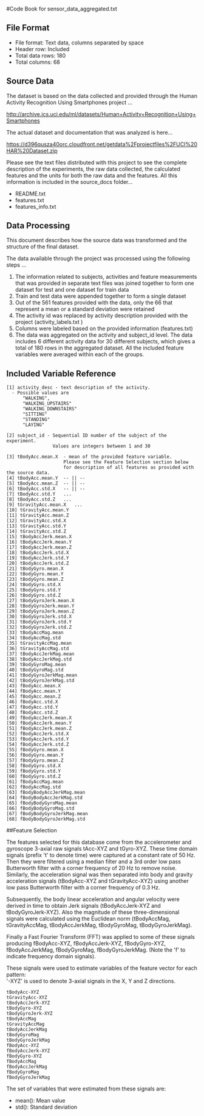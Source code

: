  
#Code Book for sensor_data_aggregated.txt 

## File Format
 - File format: Text data, columns separated by space
 - Header row: Included
 - Total data rows: 180
 - Total columns: 68

## Source Data 
 The dataset is based on the data collected and provided through the Human 
 Activity Recognition Using Smartphones project ...
 
 http://archive.ics.uci.edu/ml/datasets/Human+Activity+Recognition+Using+Smartphones
 
 The actual dataset and documentation that was analyzed is here...
 
 https://d396qusza40orc.cloudfront.net/getdata%2Fprojectfiles%2FUCI%20HAR%20Dataset.zip
 
 Please see the text files distributed with this project to see the complete
 description of the experiments, the raw data collected, the calculated features
 and the units for both the raw data and the features. All this information is 
 included in the source_docs folder...
 - README.txt 
 - features.txt 
 - features_info.txt 

## Data Processing  
This document describes how the source data was transformed and the structure of the final dataset. 
  
 The data available through the project was processed using the following steps ...
 1. The information related to subjects, activities and feature measurements that was provided in separate text files was joined together to form one dataset for test and one dataset for train data
 2. Train and test data were appended together to form a single dataset
 3. Out of the 561 features provided with the data, only the 66 that represent a mean or a standard deviation were retained 
 4. The activity id was replaced by activity description provided with the project (activity_labels.txt )
 5. Columns were labeled based on the provided information (features.txt)
 6. The data was aggregated on the activity and subject_id level. The data includes 6 different activity data for 30 different subjects, which gives a total of 180 rows in the aggregated dataset. All the included feature variables were averaged within each of the groups.
	 
## Included Variable Reference
``` 
[1] activity_desc - text description of the activity. 
  - Possible values are 
	  "WALKING", 
	  "WALKING_UPSTAIRS"
	  "WALKING_DOWNSTAIRS"
	  "SITTING"
	  "STANDING"
	  "LAYING"

[2] subject_id - Sequential ID number of the subject of the experiment. 
                 Values are integers between 1 and 30

[3] tBodyAcc.mean.X  - mean of the provided feature variable. 
                     Please see the Feature Selection section below 
					 for description of all features as provided with the source data.
[4] tBodyAcc.mean.Y  -- || --
[5] tBodyAcc.mean.Z  -- || -- 
[6] tBodyAcc.std.X   -- || --
[7] tBodyAcc.std.Y   ...
[8] tBodyAcc.std.Z   ... 
[9] tGravityAcc.mean.X   ... 
[10] tGravityAcc.mean.Y
[11] tGravityAcc.mean.Z
[12] tGravityAcc.std.X
[13] tGravityAcc.std.Y
[14] tGravityAcc.std.Z
[15] tBodyAccJerk.mean.X
[16] tBodyAccJerk.mean.Y
[17] tBodyAccJerk.mean.Z
[18] tBodyAccJerk.std.X
[19] tBodyAccJerk.std.Y
[20] tBodyAccJerk.std.Z
[21] tBodyGyro.mean.X
[22] tBodyGyro.mean.Y
[23] tBodyGyro.mean.Z
[24] tBodyGyro.std.X
[25] tBodyGyro.std.Y
[26] tBodyGyro.std.Z
[27] tBodyGyroJerk.mean.X
[28] tBodyGyroJerk.mean.Y
[29] tBodyGyroJerk.mean.Z
[30] tBodyGyroJerk.std.X
[31] tBodyGyroJerk.std.Y
[32] tBodyGyroJerk.std.Z
[33] tBodyAccMag.mean
[34] tBodyAccMag.std
[35] tGravityAccMag.mean
[36] tGravityAccMag.std
[37] tBodyAccJerkMag.mean
[38] tBodyAccJerkMag.std
[39] tBodyGyroMag.mean
[40] tBodyGyroMag.std
[41] tBodyGyroJerkMag.mean
[42] tBodyGyroJerkMag.std
[43] fBodyAcc.mean.X
[44] fBodyAcc.mean.Y
[45] fBodyAcc.mean.Z
[46] fBodyAcc.std.X
[47] fBodyAcc.std.Y
[48] fBodyAcc.std.Z
[49] fBodyAccJerk.mean.X
[50] fBodyAccJerk.mean.Y
[51] fBodyAccJerk.mean.Z
[52] fBodyAccJerk.std.X
[53] fBodyAccJerk.std.Y
[54] fBodyAccJerk.std.Z
[55] fBodyGyro.mean.X
[56] fBodyGyro.mean.Y
[57] fBodyGyro.mean.Z
[58] fBodyGyro.std.X
[59] fBodyGyro.std.Y
[60] fBodyGyro.std.Z
[61] fBodyAccMag.mean
[62] fBodyAccMag.std
[63] fBodyBodyAccJerkMag.mean
[64] fBodyBodyAccJerkMag.std
[65] fBodyBodyGyroMag.mean
[66] fBodyBodyGyroMag.std
[67] fBodyBodyGyroJerkMag.mean
[68] fBodyBodyGyroJerkMag.std
```

##Feature Selection 

The features selected for this database come from the accelerometer and gyroscope 3-axial raw signals tAcc-XYZ and tGyro-XYZ. These time domain signals (prefix 't' to denote time) were captured at a constant rate of 50 Hz. Then they were filtered using a median filter and a 3rd order low pass Butterworth filter with a corner frequency of 20 Hz to remove noise. Similarly, the acceleration signal was then separated into body and gravity acceleration signals (tBodyAcc-XYZ and tGravityAcc-XYZ) using another low pass Butterworth filter with a corner frequency of 0.3 Hz. 

Subsequently, the body linear acceleration and angular velocity were derived in time to obtain Jerk signals (tBodyAccJerk-XYZ and tBodyGyroJerk-XYZ). Also the magnitude of these three-dimensional signals were calculated using the Euclidean norm (tBodyAccMag, tGravityAccMag, tBodyAccJerkMag, tBodyGyroMag, tBodyGyroJerkMag). 

Finally a Fast Fourier Transform (FFT) was applied to some of these signals producing fBodyAcc-XYZ, fBodyAccJerk-XYZ, fBodyGyro-XYZ, fBodyAccJerkMag, fBodyGyroMag, fBodyGyroJerkMag. (Note the 'f' to indicate frequency domain signals). 

These signals were used to estimate variables of the feature vector for each pattern:  
'-XYZ' is used to denote 3-axial signals in the X, Y and Z directions.
```
tBodyAcc-XYZ
tGravityAcc-XYZ
tBodyAccJerk-XYZ
tBodyGyro-XYZ
tBodyGyroJerk-XYZ
tBodyAccMag
tGravityAccMag
tBodyAccJerkMag
tBodyGyroMag
tBodyGyroJerkMag
fBodyAcc-XYZ
fBodyAccJerk-XYZ
fBodyGyro-XYZ
fBodyAccMag
fBodyAccJerkMag
fBodyGyroMag
fBodyGyroJerkMag
```
The set of variables that were estimated from these signals are: 

 - mean(): Mean value
 - std(): Standard deviation
